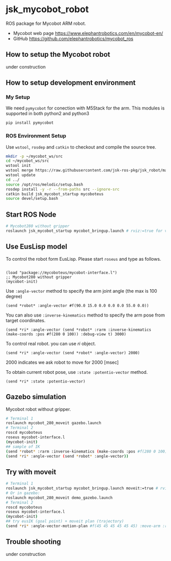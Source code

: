 # jsk_mycobot_robot

ROS package for Mycobot ARM robot.

- Mycobot web page
  https://www.elephantrobotics.com/en/mycobot-en/
- GitHub
  https://github.com/elephantrobotics/mycobot_ros

## How to setup the Mycobot robot

under construction 

## How to setup development environment

### My Setup

We need `pymycobot` for conection with M5Stack for the arm. This modules is supported in both python2 and python3

```bash
pip install pymycobot
```

### ROS Environment Setup

Use `wstool`, `rosdep` and `catkin` to checkout and compile the source tree.

```bash
mkdir -p ~/mycobot_ws/src
cd ~/mycobot_ws/src
wstool init
wstool merge https://raw.githubusercontent.com/jsk-ros-pkg/jsk_robot/master/jsk_mycobot_robot/mycobot.rosinstall
wstool update
cd ../
source /opt/ros/melodic/setup.bash
rosdep install -y -r --from-paths src --ignore-src
catkin build jsk_mycobot_startup mycoboteus
source devel/setup.bash
```

## Start ROS Node

```bash
# Mycobot280 without gripper
roslaunch jsk_mycobot_startup mycobot_bringup.launch # rviz:=true for visualize
```

## Use EusLisp model
To control the robot form EusLisp. Please start `roseus` and type as follows.
```

(load "package://mycoboteus/mycobot-interface.l")
;; Mycobot280 without gripper
(mycobot-init)
```

Use `:angle-vector` method to specify the arm joint angle (the max is 100 degree)
```
(send *robot* :angle-vector #f(90.0 15.0 0.0 0.0 0.0 55.0 0.0)) 
```

You can also use `:inverse-kinematics` method to specify the arm pose from target coordinates.
```
(send *ri* :angle-vector (send *robot* :rarm :inverse-kinematics (make-coords :pos #f(280 0 100)) :debug-view t) 3000)
```

To control real robot. you can use *ri* object.
```
(send *ri* :angle-vector (send *robot* :angle-vector) 2000)
```
2000 indicates we ask robot to move for 2000 [msec]

To obtain current robot pose, use `:state :potentio-vector` method.
```
(send *ri* :state :potentio-vector)
```

## Gazebo simulation

Mycobot robot without gripper.
```bash
# Terminal 1
roslaunch mycobot_280_moveit gazebo.launch
# Terminal 2
roscd mycoboteus
roseus mycobot-interface.l
(mycobot-init)
## sample of IK
(send *robot* :rarm :inverse-kinematics (make-coords :pos #f(280 0 100)))
(send *ri* :angle-vector (send *robot* :angle-vector))
```

## Try with moveit

```bash
# Terminal 1
roslaunch jsk_mycobot_startup mycobot_bringup.launch moveit:=true # rviz:=true for visualize
# Or in gazebo:
roslaunch mycobot_280_moveit demo_gazebo.launch
# Terminal 2
roscd mycoboteus
roseus mycobot-interface.l
(mycobot-init)
## try eusIK (goal point) + moveit plan (trajectory)
(send *ri* :angle-vector-motion-plan #f(45 45 45 45 45 45) :move-arm :rarm :total-time 5000)
```



## Trouble shooting

under construction 